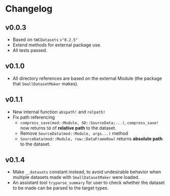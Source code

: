 # Changelog

## v0.0.3
- Based on `SWCDatasets` `v"0.2.5"`
- Extend methods for external package use.
- All tests passed.


## v0.1.0
- All directory references are based on the external Module (the package that `SmallDatasetMaker` makes).

## v0.1.1
- New internal function `abspath!` and `relpath!`
- Fix path referencing
    - `compress_save(mod::Module, SD::SourceData;...)`, `compress_save!` now returns `SD` of **relative path** to the dataset.
    - Remove `SourceData(mod::Module, args...)` method
    - `SourceData(mod::Module, row::DataFrameRow)` returns **absolute path** to the dataset.

## v0.1.4
- Make `__datasets` constant instead, to avoid undesirable behavior when multiple datasets made with `SmallDatasetMaker` were loaded.
- An assistant tool `tryparse_summary` for user to check whether the dataset to be made can be parsed to the target types.